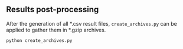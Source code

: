 ## Results post-processing

After the generation of all *.csv result files, ``create_archives.py`` can be applied to gather them in *.gzip archives.

```
python create_archives.py
```

